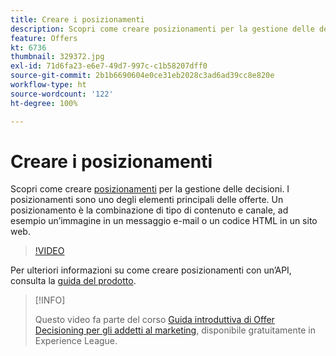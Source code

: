 ```yaml
---
title: Creare i posizionamenti
description: Scopri come creare posizionamenti per la gestione delle decisioni. I posizionamenti sono uno dei componenti necessari più importanti per le offerte.
feature: Offers
kt: 6736
thumbnail: 329372.jpg
exl-id: 71d6fa23-e6e7-49d7-997c-c1b58207dff0
source-git-commit: 2b1b6690604e0ce31eb2028c3ad6ad39cc8e820e
workflow-type: ht
source-wordcount: '122'
ht-degree: 100%

---
```


# Creare i posizionamenti

Scopri come creare [posizionamenti](https://experienceleague.adobe.com/docs/journey-optimizer/using/offer-decisioniong/create-components/creating-placements.html?lang=it) per la gestione delle decisioni. I posizionamenti sono uno degli elementi principali delle offerte. Un posizionamento è la combinazione di tipo di contenuto e canale, ad esempio un’immagine in un messaggio e-mail o un codice HTML in un sito web.

>[!VIDEO](https://video.tv.adobe.com/v/329372?quality=12&learn=on)

Per ulteriori informazioni su come creare posizionamenti con un’API, consulta la [guida del prodotto](https://experienceleague.adobe.com/docs/journey-optimizer/using/offer-decisioniong/api-reference/offers-api/placements/create.html?lang=it).

>[!INFO]
>
> Questo video fa parte del corso [Guida introduttiva di Offer Decisioning per gli addetti al marketing](https://experienceleague.adobe.com/?recommended=ExperiencePlatform-U-1-2020.1.offerdecisioning), disponibile gratuitamente in Experience League.
